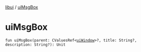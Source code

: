 [libui](README.md) / [uiMsgBox](ui-msg-box.md)

# uiMsgBox

`fun uiMsgBox(parent: CValuesRef<`[`uiWindow`](ui-window.md)`>?, title: String?, description: String?): Unit`
